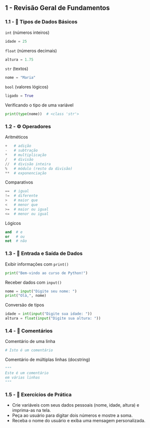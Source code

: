 ## 1 - Revisão Geral de Fundamentos

### 1.1 - 🧮 Tipos de Dados Básicos

`int` (números inteiros)
```python
idade = 25
```

`float` (números decimais)
```python
altura = 1.75
```

`str` (textos)
```python
nome = "Maria" 
```

`bool` (valores lógicos)
```python
ligado = True
```

Verificando o tipo de uma variável
```python
print(type(nome))  # <class 'str'>
```

### 1.2 - ⚙️ Operadores

Aritméticos
```python
+   # adição
-   # subtração
*   # multiplicação
/   # divisão
//  # divisão inteira
%   # módulo (resto da divisão)
**  # exponenciação
```

Comparativos
```python
==  # igual
!=  # diferente
>   # maior que
<   # menor que
>=  # maior ou igual
<=  # menor ou igual
```

Lógicos
```python
and  # e
or   # ou
not  # não
```

### 1.3 - 💬 Entrada e Saída de Dados

Exibir informações com `print()`
```python
print("Bem-vindo ao curso de Python!")
```

Receber dados com `input()`
```python
nome = input("Digite seu nome: ")
print("Olá,", nome)
```

Conversão de tipos
```python
idade = int(input("Digite sua idade: "))
altura = float(input("Digite sua altura: "))
```

### 1.4 - 📝 Comentários

Comentário de uma linha
```python
# Isto é um comentário
```

Comentário de múltiplas linhas (docstring)
```python
"""
Este é um comentário
em várias linhas
"""
```

### 1.5 - 🧠 Exercícios de Prática

- Crie variáveis com seus dados pessoais (nome, idade, altura) e imprima-as na tela.
- Peça ao usuário para digitar dois números e mostre a soma.
- Receba o nome do usuário e exiba uma mensagem personalizada.
